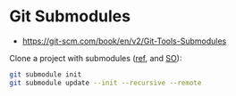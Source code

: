 # Git Submodules

* <https://git-scm.com/book/en/v2/Git-Tools-Submodules>

Clone a project with submodules ([ref](https://git-scm.com/book/en/v2/Git-Tools-Submodules), and [SO](https://stackoverflow.com/a/67796692/125246)):

```bash
git submodule init
git submodule update --init --recursive --remote
```